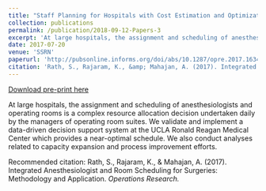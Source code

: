 ```yaml
---
title: "Staff Planning for Hospitals with Cost Estimation and Optimization"
collection: publications
permalink: /publication/2018-09-12-Papers-3
excerpt: 'At large hospitals, the assignment and scheduling of anesthesiologists and operating rooms is a complex resource allocation decision undertaken daily by the managers of operating room suites. We validate and implement a data-driven decision support system at the UCLA Ronald Reagan Medical Center which provides a near-optimal schedule. We also conduct analyses related to capacity expansion and process improvement efforts.'
date: 2017-07-20
venue: 'SSRN'
paperurl: 'http://pubsonline.informs.org/doi/abs/10.1287/opre.2017.1634'
citation: 'Rath, S., Rajaram, K., &amp; Mahajan, A. (2017). Integrated Anesthesiologist and Room Scheduling for Surgeries: Methodology and Application. <i>Operations Research.</i>'
---
```



<a href='https://papers.ssrn.com/sol3/papers.cfm?abstract_id=2659638'>Download pre-print here</a>

At large hospitals, the assignment and scheduling of anesthesiologists and operating rooms is a complex resource allocation decision undertaken daily by the managers of operating room suites. We validate and implement a data-driven decision support system at the UCLA Ronald Reagan Medical Center which provides a near-optimal schedule. We also conduct analyses related to capacity expansion and process improvement efforts.

Recommended citation: Rath, S., Rajaram, K., & Mahajan, A. (2017). Integrated Anesthesiologist and Room Scheduling for Surgeries: Methodology and Application. <i>Operations Research.</i>